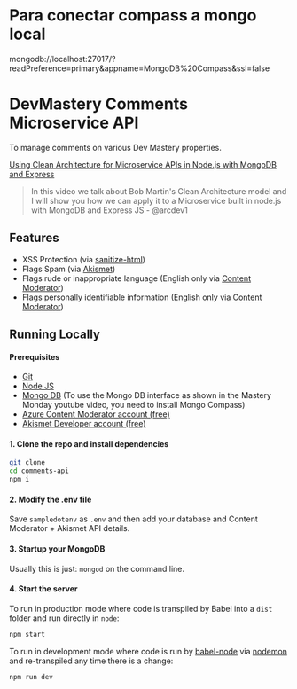 # Para conectar compass a mongo local

mongodb://localhost:27017/?readPreference=primary&appname=MongoDB%20Compass&ssl=false

# DevMastery Comments Microservice API
To manage comments on various Dev Mastery properties.

[Using Clean Architecture for Microservice APIs in Node.js with MongoDB and Express](https://www.youtube.com/watch?v=CnailTcJV_U)

> In this video we talk about Bob Martin's Clean Architecture model and I will show you how we can apply it to a Microservice built in node.js with MongoDB and Express JS - @arcdev1

## Features
* XSS Protection (via [sanitize-html](https://www.npmjs.com/package/sanitize-html))
* Flags Spam (via [Akismet](https://akismet.com/))
* Flags rude or inappropriate language (English only via [Content Moderator](https://contentmoderator.cognitive.microsoft.com))
* Flags personally identifiable information (English only via [Content Moderator](https://contentmoderator.cognitive.microsoft.com))

## Running Locally

#### Prerequisites
* [Git](https://git-scm.com/downloads)
* [Node JS](https://nodejs.org/en/)
* [Mongo DB](https://www.mongodb.com) (To use the Mongo DB interface as shown in the Mastery Monday youtube video, you need to install Mongo Compass)
* [Azure Content Moderator account (free)](https://contentmoderator.cognitive.microsoft.com)
* [Akismet Developer account (free)](https://akismet.com/development/api/#getting-started)


#### 1. Clone the repo and install dependencies
```bash
git clone 
cd comments-api
npm i
```

#### 2. Modify the .env file
Save `sampledotenv` as `.env` and then add your database and Content Moderator + Akismet API details.

#### 3. Startup your MongoDB
Usually this is just: `mongod` on the command line.

#### 4. Start the server
To run in production mode where code is transpiled by Babel into a `dist` folder and run directly in `node`:
```bash
npm start
```

To run in development mode where code is run by [babel-node](https://babeljs.io/docs/en/babel-node) via [nodemon](https://nodemon.io) and re-transpiled any time there is a change:
```bash
npm run dev
```
